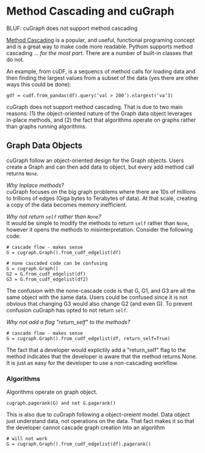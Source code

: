 
# Method Cascading and cuGraph

BLUF: cuGraph does not support method cascading

[Method Cascading](https://en.wikipedia.org/wiki/Method_cascading) is a popular, and useful, functional programing concept and is a great way to make code more readable.  Pythom supports method cascading ... _for the most part_.  There are a number of built-in classes that do not. 

An example, from cuDF, is a sequencs of method calls for  loading data and then finding the largest values from a subset of the data (yes there are other ways this could be done):

```
gdf = cudf.from_pandas(df).query(‘val > 200’).nlargest(‘va’3)
```

cuGraph does not support method cascading.  That is due to two main reasons: (1) the object-oriented nature of the Graph data object leverages in-place methods, and (2) the fact that algorithms operate on graphs rather than graphs running algorithms.  

## Graph Data Objects
cuGraph follow an object-oriented design for the Graph objects.  Users create a Graph and can then add data to object, but every add method call returns `None`.  

_Why Inplace methods?_ <br>
cuGraph focuses on the big graph problems where there are 10s of millions to trillions of edges (Giga bytes to Terabytes of data). At that scale, creating a copy of the data becomes memory inefficient.  

_Why not return `self` rather than `None`?_<br>
It would be simple to modify the methods to return `self` rather than `None`, however it opens the methods to misinterpretation.  Consider the following code:

```
# cascade flow - makes sense
G = cugraph.Graph().from_cudf_edgelist(df)

# none cascaded code can be confusing
G = cugraph.Graph()
G2 = G.from_cudf_edgelist(df)
G3 = G.from_cudf_edgelist(df2)
```
The confusion with the none-cascade code is that G, G1, and G3 are all the same object with the same data.   Users could be confused since it is not obvious that changing G3 would also change G2 (and even G).  To prevent confusion cuGraph has opted to not return `self`.

_Why not add a flag "return_self" to the methods?_<br>
```
# cascade flow - makes sense
G = cugraph.Graph().from_cudf_edgelist(df, return_self=True)
```
The fact that a developer would explictily add a "return_self" flag to the method indicates that the developer is aware that the method returns None. It is just as easy for the developer to use a non-cascading workflow.

### Algorithms
Algorithms operate on graph object.
```
cugraph.pagerank(G) and not G.pagerank()
```
This is also due to cuGraph following a object-oreient model.  Data object just understand data, not operations on the data.  That fact makes it so that the developer cannot cascade graph creation into an algorithm

```
# will not work
G = cugraph.Graph().from_cudf_edgelist(df).pagerank()
```
